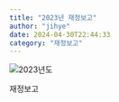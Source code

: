 ```yaml
---
title: "2023년 재정보고"
author: "jihye"
date: 2024-04-30T22:44:33
category: "재정보고"
---
```


![2023년도](/files/attach/images/33114/120/035/c38a912f17592643278dff36e1bb47ef.jpg)

재정보고
